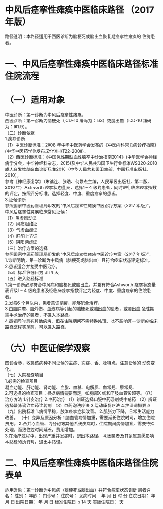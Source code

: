 # 中风后痉挛性瘫痪中医临床路径 （2017 年版）  
路径说明：本路径适用于西医诊断为脑梗死或脑出血恢复期痉挛性瘫痪的 住院患者。  
# 一、中风后痉挛性瘫痪中医临床路径标准住院流程  
# （一）适用对象  
中医诊断：第一诊断为中风后痉挛性瘫痪。  
西医诊断：第一诊断为脑梗死（ICD-10 编码为：I63）或脑出血（ICD-10 编码为：I61.9）。  
（二）诊断依据  
1.疾病诊断  
（1）中医诊断标准：2008 年中华中医药学会发布的《中医内科常见病诊疗指南》(中华中医药学会发布,ZYYXH/T22-2008)。  
（2）西医诊断标准：《中国急性期缺血性脑卒中诊治指南2014》(中华医学会神经病学分会，中华神经科杂志，2015)及中华人民共和国卫生行业标准WS320-2010 成人自发性脑出血诊断标准2010（中华人民共和国卫生部，中国标准出版社，2010）。  
参考《神经康复学》（朱镛连、张皓、何静杰主编，人民军医出版社，第二版，2010 年）Ashworth 痉挛状态量表，选择$1\!\sim\!4$ 级的患者，同时进行临床痉挛指数的评定，按照评分标准，选择轻度、中度、重度痉挛的患者。  
3.证候诊断  
参照国家中医药管理局印发的“中风后痉挛性瘫痪中医诊疗方案（2017 年版）”。  
中风后痉挛性瘫痪临床常见证候：  
（1）阴虚风动证  
（2）风痰阻络证  
（3）气虚血瘀证  
（4）肝阳上亢证  
（5）阴阳两虚证  
（三）治疗方案的选择  
参照国家中医药管理局印发的“中风后痉挛性瘫痪中医诊疗方案（2017 年版）”。  
1.诊断明确，第一诊断为中风病（脑梗死或脑出血）且符合痉挛状态评定标准。  
2.患者适合并接受中医治疗。  
（四）标准住院日为${\leqslant}14$ 天  
（五）进入路径标准  
1.第一诊断必须符合中风病和脑梗死或脑出血，并兼有符合Ashworth 痉挛状态量表评级$1\!\sim\!4$ 级的患者及经临床痉挛指数评定为轻度、中度、重度痉挛的住院患者。  
2.发病6 个月以内，患者意识清醒，能够配合治疗。  
3.由脑肿瘤、脑外伤、血液病等引起的脑梗死或脑出血的患者，或脑出血 急性期需手术治疗的患者，不进入本路径。  
4.患者同时具有其他疾病，但在住院期间不需特殊处理，也不影响第一诊断的临床路径流程实施时，可以进入路径。  
# （六）中医证候学观察  
四诊合参，收集该病种不同证候的主症、次症、舌、脉特点。注意证候的 动态变化。  
（七）入院检查项目  
1.必需的检查项目  
凝血功能、肝功能、肾功能、血脂、血糖、电解质、血常规、尿常规、  
2.可选择的检查项目：根据病情需要而定，如胸部X 线和下肢血管彩超等。（八）治疗方法 1.针灸治疗  2.中药治疗  （1）辨证选择口服中药汤剂或中成药 （2）辨证选择静脉滴注中药注射剂 （3）中药泡洗疗法 3.运动康复疗法 4.护理调摄要点 （九）出院标准 1.病情平稳，肢体痉挛症状改善。 2.肌张力下降，日常生活能力改善。 （十）变异及原因分析 1.脑血管病情加重，需要延长住院时间，增加住院费用。 2.合并心血管、内分泌等其他系统疾病时，住院期间病情加重，需要特殊处理，而致住院时间延长，费用增加。  
3.在治疗过程中，出现严重并发症时，退出本路径。 4.因患者及其家属意愿影响本路径的执行时，退出本路径。  
# 二、中风后痉挛性瘫痪中医临床路径住院表单  
适用对象：第一诊断为中风病（脑梗死或脑出血）并符合痉挛状态诊断 患者姓名：          性别：    年龄：    门诊号：         住院号：            发病时间：   年  月  日  时  分  住院日期：   年  月  日 出院日期：   年  月   日 标准住院日${\leqslant}14$ 天                实际住院日：    天  
